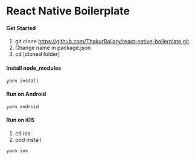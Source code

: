 # React Native Boilerplate

#### Get Started

1. git clone https://github.com/ThakurBallary/react-native-boilerplate.git
2. Change name in package.json
3. cd [cloned folder]

#### Install node_modules

`yarn install`

#### Run on Android

`yarn android`

#### Run on iOS

1. cd ios
2. pod install

`yarn ios`
